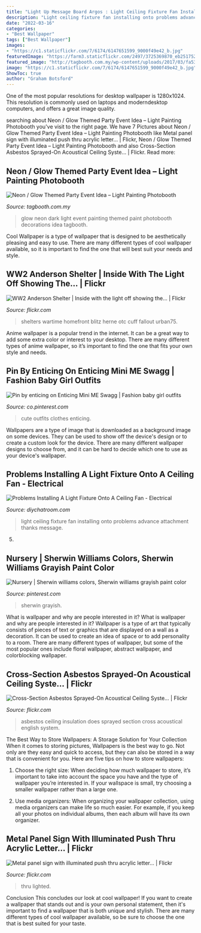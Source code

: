 ```yaml
---
title: "Light Up Message Board Argos : Light Ceiling Fixture Fan Installing Onto Problems Advance Attachment Thanks Message"
description: "Light ceiling fixture fan installing onto problems advance attachment thanks message"
date: "2022-03-16"
categories:
- "Best Wallpaper"
tags: ["Best Wallpaper"]
images:
- "https://c1.staticflickr.com/7/6174/6147651599_9000f49e42_b.jpg"
featuredImage: "https://farm3.staticflickr.com/2497/3725369870_eb2517524b_b.jpg"
featured_image: "http://tagbooth.com.my/wp-content/uploads/2017/03/fa53e02b6daaecd1332adae67371ea00.jpg"
image: "https://c1.staticflickr.com/7/6174/6147651599_9000f49e42_b.jpg"
ShowToc: true
author: "Graham Botsford"
---
```



One of the most popular resolutions for desktop wallpaper is 1280x1024. This resolution is commonly used on laptops and moderndesktop computers, and offers a great image quality.

	

		
searching about Neon / Glow Themed Party Event Idea – Light Painting Photobooth you've visit to the right page. We have 7 Pictures about Neon / Glow Themed Party Event Idea – Light Painting Photobooth like Metal panel sign with illuminated push thru acrylic letter… | Flickr, Neon / Glow Themed Party Event Idea – Light Painting Photobooth and also Cross-Section Asbestos Sprayed-On Acoustical Ceiling Syste… | Flickr. Read more:
		
    
## Neon / Glow Themed Party Event Idea – Light Painting Photobooth

<img loading=lazy src="http://tagbooth.com.my/wp-content/uploads/2017/03/fa53e02b6daaecd1332adae67371ea00.jpg" onerror="this.onerror=null;this.src='https://tse2.mm.bing.net/th?id=OIP.lyw4q65MeXjCUk9HNURxfgHaFj&amp;pid=15.1';" alt="Neon / Glow Themed Party Event Idea – Light Painting Photobooth">

_Source: tagbooth.com.my_

>glow neon dark light event painting themed paint photobooth decorations idea tagbooth. 

	

Cool Wallpaper is a type of wallpaper that is designed to be aesthetically pleasing and easy to use. There are many different types of cool wallpaper available, so it is important to find the one that will best suit your needs and style.

    
## WW2 Anderson Shelter | Inside With The Light Off Showing The… | Flickr

<img loading=lazy src="https://c1.staticflickr.com/9/8490/8266900680_6f58f26efd_b.jpg" onerror="this.onerror=null;this.src='https://tse4.mm.bing.net/th?id=OIP.fbghEXlLZ-yxtoH--XhO-QHaJ4&amp;pid=15.1';" alt="WW2 Anderson Shelter | Inside with the light off showing the… | Flickr">

_Source: flickr.com_

>shelters wartime homefront blitz herne otc cuff fallout urban75. 

	

Anime wallpaper is a popular trend in the internet. It can be a great way to add some extra color or interest to your desktop. There are many different types of anime wallpaper, so it’s important to find the one that fits your own style and needs.

    
## Pin By Enticing On Enticing Mini ME Swagg | Fashion Baby Girl Outfits

<img loading=lazy src="https://i.pinimg.com/736x/48/e2/d8/48e2d8f1459e7eccd2d390def01fce45.jpg" onerror="this.onerror=null;this.src='https://tse4.mm.bing.net/th?id=OIP.uf-2Ispk2uB4i-NUKV67gAHaLt&amp;pid=15.1';" alt="Pin by enticing on Enticing Mini ME Swagg | Fashion baby girl outfits">

_Source: co.pinterest.com_

>cute outfits clothes enticing. 

	

Wallpapers are a type of image that is downloaded as a background image on some devices. They can be used to show off the device's design or to create a custom look for the device. There are many different wallpaper designs to choose from, and it can be hard to decide which one to use as your device's wallpaper.

    
## Problems Installing A Light Fixture Onto A Ceiling Fan - Electrical

<img loading=lazy src="https://www.diychatroom.com/attachments/f18/23862d1281836511-problems-installing-light-fixture-onto-ceiling-fan-photo.jpg" onerror="this.onerror=null;this.src='https://tse4.mm.bing.net/th?id=OIP.xnQ0lW6JZ6zuDwNGS1C-qwHaJ4&amp;pid=15.1';" alt="Problems Installing A Light Fixture Onto A Ceiling Fan - Electrical">

_Source: diychatroom.com_

>light ceiling fixture fan installing onto problems advance attachment thanks message. 

	

5.

    
## Nursery | Sherwin Williams Colors, Sherwin Williams Grayish Paint Color

<img loading=lazy src="https://i.pinimg.com/736x/34/5f/1e/345f1eb473464507311c86535505f6e3.jpg" onerror="this.onerror=null;this.src='https://tse3.mm.bing.net/th?id=OIP.FaAjX6FNDZ79IhIDOGe6gwHaJ3&amp;pid=15.1';" alt="Nursery | Sherwin williams colors, Sherwin williams grayish paint color">

_Source: pinterest.com_

>sherwin grayish. 

	

What is wallpaper and why are people interested in it?
What is wallpaper and why are people interested in it?
Wallpaper is a type of art that typically consists of pieces of text or graphics that are displayed on a wall as a decoration. It can be used to create an idea of space or to add personality to a room. There are many different types of wallpaper, but some of the most popular ones include floral wallpaper, abstract wallpaper, and colorblocking wallpaper.

    
## Cross-Section Asbestos Sprayed-On Acoustical Ceiling Syste… | Flickr

<img loading=lazy src="https://farm3.staticflickr.com/2497/3725369870_eb2517524b_b.jpg" onerror="this.onerror=null;this.src='https://tse3.mm.bing.net/th?id=OIP.nWBjr0evw-3N6fS9_RFnbQHaFj&amp;pid=15.1';" alt="Cross-Section Asbestos Sprayed-On Acoustical Ceiling Syste… | Flickr">

_Source: flickr.com_

>asbestos ceiling insulation does sprayed section cross acoustical english system. 

	

The Best Way to Store Wallpapers: A Storage Solution for Your Collection
When it comes to storing pictures, Wallpapers is the best way to go. Not only are they easy and quick to access, but they can also be stored in a way that is convenient for you. Here are five tips on how to store wallpapers:
1) Choose the right size: When deciding how much wallpaper to store, it’s important to take into account the space you have and the type of wallpaper you’re interested in. If your wallspace is small, try choosing a smaller wallpaper rather than a large one.

2) Use media organizers: When organizing your wallpaper collection, using media organizers can make life so much easier. For example, if you keep all your photos on individual albums, then each album will have its own organizer.

    
## Metal Panel Sign With Illuminated Push Thru Acrylic Letter… | Flickr

<img loading=lazy src="https://c1.staticflickr.com/7/6174/6147651599_9000f49e42_b.jpg" onerror="this.onerror=null;this.src='https://tse4.mm.bing.net/th?id=OIP.oHBG8mafSF-W-ThZ8pFezgHaE8&amp;pid=15.1';" alt="Metal panel sign with illuminated push thru acrylic letter… | Flickr">

_Source: flickr.com_

>thru lighted. 

	

Conclusion
This concludes our look at cool wallpaper! If you want to create a wallpaper that stands out and is your own personal statement, then it's important to find a wallpaper that is both unique and stylish. There are many different types of cool wallpaper available, so be sure to choose the one that is best suited for your taste.

